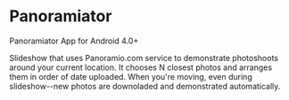 Panoramiator
============

Panoramiator App for Android 4.0+

Slideshow that uses Panoramio.com service to demonstrate photoshoots around your current location. It chooses N closest photos and arranges them in order of date uploaded. When you're moving, even during slideshow--new photos are downoladed and demonstrated automatically. 
